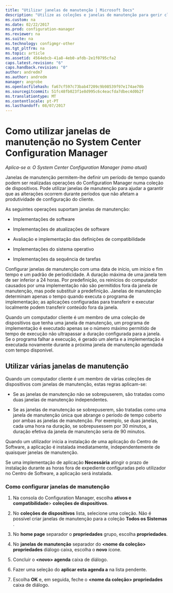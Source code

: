 ```yaml
---
title: "Utilizar janelas de manutenção | Microsoft Docs"
description: "Utilize as coleções e janelas de manutenção para gerir clientes no System Center Configuration Manager de forma eficaz."
ms.custom: na
ms.date: 02/22/2017
ms.prod: configuration-manager
ms.reviewer: na
ms.suite: na
ms.technology: configmgr-other
ms.tgt_pltfrm: na
ms.topic: article
ms.assetid: 4564ebcb-41a8-4eb0-afdb-2e1f0795cfa2
caps.latest.revision: "6"
caps.handback.revision: "0"
author: andredm7
ms.author: andredm
manager: angrobe
ms.openlocfilehash: fa67cf597c73bab47209c9b98539f97e174ae70b
ms.sourcegitcommit: 51fc48fb023f1e8d995c6c4eacfda7dbec4d0b2f
ms.translationtype: MT
ms.contentlocale: pt-PT
ms.lasthandoff: 08/07/2017
---
```

# <a name="how-to-use-maintenance-windows-in-system-center-configuration-manager"></a>Como utilizar janelas de manutenção no System Center Configuration Manager

*Aplica-se a: O System Center Configuration Manager (ramo atual)*

Janelas de manutenção permitem-lhe definir um período de tempo quando podem ser realizadas operações do Configuration Manager numa coleção de dispositivos. Pode utilizar janelas de manutenção para ajudar a garantir que as alterações ocorrem durante períodos que não afetam a produtividade de configuração do cliente.  

 As seguintes operações suportam janelas de manutenção:  

-   Implementações de software  

-   Implementações de atualizações de software  

-   Avaliação e implementação das definições de compatibilidade  

-   Implementações do sistema operativo  

-   Implementações da sequência de tarefas  

 Configurar janelas de manutenção com uma data de início, um início e fim tempo e um padrão de periodicidade. A duração máxima de uma janela tem de ser inferior a 24 horas. Por predefinição, os reinícios do computador causados por uma implementação não são permitidos fora da janela de manutenção, mas pode substituir a predefinição. Janelas de manutenção determinam apenas o tempo quando executa o programa de implementação; as aplicações configuradas para transferir e executar localmente podem transferir conteúdo fora da janela.  

 Quando um computador cliente é um membro de uma coleção de dispositivos que tenha uma janela de manutenção, um programa de implementação é executado apenas se o número máximo permitido de tempo de execução não ultrapassar a duração configurada para a janela. Se o programa falhar a execução, é gerado um alerta e a implementação é executada novamente durante a próxima janela de manutenção agendada com tempo disponível.  

## <a name="using-multiple-maintenance-windows"></a>Utilizar várias janelas de manutenção  
 Quando um computador cliente é um membro de várias coleções de dispositivos com janelas de manutenção, estas regras aplicam-se:  

-   Se as janelas de manutenção não se sobrepuserem, são tratadas como duas janelas de manutenção independentes.  

-   Se as janelas de manutenção se sobrepuserem, são tratadas como uma janela de manutenção única que abrange o período de tempo coberto por ambas as janelas de manutenção. Por exemplo, se duas janelas, cada uma hora na duração, se sobrepusessem por 30 minutos, a duração efetiva da janela de manutenção seria de 90 minutos.  

 Quando um utilizador inicia a instalação de uma aplicação do Centro de Software, a aplicação é instalada imediatamente, independentemente de quaisquer janelas de manutenção.  

 Se uma implementação de aplicação **Necessária** atingir o prazo de instalação durante as horas fora de expediente configuradas pelo utilizador no Centro de Software, a aplicação será instalada.  

### <a name="how-to-configure-maintenance-windows"></a>Como configurar janelas de manutenção  

1.  Na consola do Configuration Manager, escolha **ativos e compatibilidade**>  **coleções de dispositivos**.  

3.  No **coleções de dispositivos** lista, selecione uma coleção. Não é possível criar janelas de manutenção para a coleção **Todos os Sistemas** .  

4.  No **home page** separador o **propriedades** grupo, escolha **propriedades**.  

5.  No **janelas de manutenção** separador do  **&lt;nome da coleção\> propriedades** diálogo caixa, escolha o **novo** ícone.  

6.  Concluir o  **&lt;novo\> agenda** caixa de diálogo.  

7.  Fazer uma seleção do **aplicar esta agenda a** na lista pendente.  

8.  Escolha **OK** e, em seguida, feche o  **&lt;nome da coleção\> propriedades** caixa de diálogo.  
